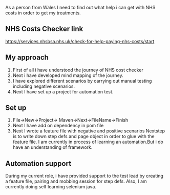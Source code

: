 As a person from Wales I need to find out what help i can get with NHS costs in order to get my treatments.

## NHS Costs Checker link
https://services.nhsbsa.nhs.uk/check-for-help-paying-nhs-costs/start 

## My approach
1. First of all i have understood the journey of NHS cost checker
2. Next i have developed mind mapping of the journey.
3. I have explored different scenarios by carrying out manual testing including negative scenarios.
4. Next I have set up a project for automation test.

## Set up
1. File->New->Project-> Maven->Next->FileName->Finish
2. Next I have add on dependency in pom file
3. Next I wrote a feature file with negative and positive scenarios 
Nextstep is to write down step defs and page object in order to glue with the feature file. 
I am currently  in process of learning an automation.But i do have an understanding of framework.  

## Automation support
During my current role, i have provided support to the test lead by creating a feature file, pairing and mobbing session 
for step defs. 
Also, I am currently doing self learning selenium java. 

